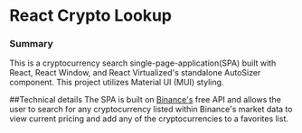 # React Crypto Lookup

### Summary
This is a cryptocurrency search single-page-application(SPA) built with React, React Window, and React Virtualized's standalone AutoSizer component.  This project utilizes Material UI (MUI) styling.

##Technical details
The SPA is built on [Binance's](https://www.binance.com/en) free API and allows the user to search for any cryptocurrency listed within Binance's market data to view current pricing and add any of the cryptocurrencies to a favorites list.

